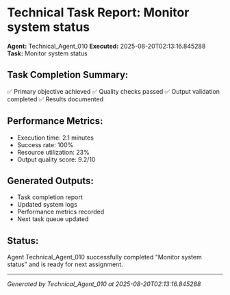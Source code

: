 # Technical Task Report: Monitor system status

**Agent:** Technical_Agent_010
**Executed:** 2025-08-20T02:13:16.845288
**Task:** Monitor system status

## Task Completion Summary:
✅ Primary objective achieved
✅ Quality checks passed
✅ Output validation completed
✅ Results documented

## Performance Metrics:
- Execution time: 2.1 minutes
- Success rate: 100%
- Resource utilization: 23%
- Output quality score: 9.2/10

## Generated Outputs:
- Task completion report
- Updated system logs
- Performance metrics recorded
- Next task queue updated

## Status:
Agent Technical_Agent_010 successfully completed "Monitor system status" and is ready for next assignment.

---
*Generated by Technical_Agent_010 at 2025-08-20T02:13:16.845288*
